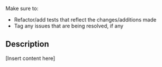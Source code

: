 Make sure to:
- Refactor/add tests that reflect the changes/additions made
- Tag any issues that are being resolved, if any

## Description
[Insert content here]
